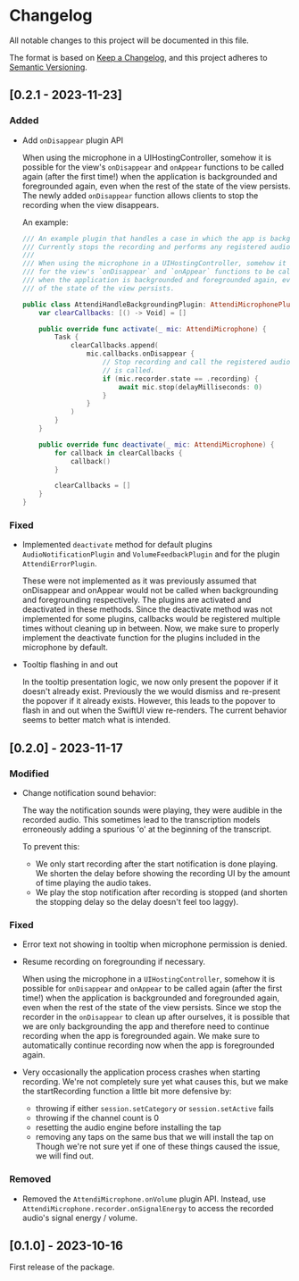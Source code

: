 # Changelog

All notable changes to this project will be documented in this file.

The format is based on [Keep a Changelog](https://keepachangelog.com/en/1.0.0/),
and this project adheres to [Semantic Versioning](https://semver.org/spec/v2.0.0.html).

## [0.2.1 - 2023-11-23]

### Added

- Add `onDisappear` plugin API

  When using the microphone in a UIHostingController, somehow it is possible
  for the view's `onDisappear` and `onAppear` functions to be called again (after the first time!)
  when the application is backgrounded and foregrounded again, even when the rest
  of the state of the view persists.
  The newly added `onDisappear` function allows clients to stop the recording when the view disappears.

  An example:

  ```swift
  /// An example plugin that handles a case in which the app is backgrounded while the mic is recording.
  /// Currently stops the recording and performs any registered audio tasks when the view disappears.
  ///
  /// When using the microphone in a UIHostingController, somehow it is possible
  /// for the view's `onDisappear` and `onAppear` functions to be called again (after the first time!)
  /// when the application is backgrounded and foregrounded again, even when the rest
  /// of the state of the view persists.

  public class AttendiHandleBackgroundingPlugin: AttendiMicrophonePlugin {
      var clearCallbacks: [() -> Void] = []

      public override func activate(_ mic: AttendiMicrophone) {
          Task {
              clearCallbacks.append(
                  mic.callbacks.onDisappear {
                      // Stop recording and call the registered audio tasks when `onDisappear`
                      // is called.
                      if (mic.recorder.state == .recording) {
                          await mic.stop(delayMilliseconds: 0)
                      }
                  }
              )
          }
      }

      public override func deactivate(_ mic: AttendiMicrophone) {
          for callback in clearCallbacks {
              callback()
          }

          clearCallbacks = []
      }
  }
  ```

### Fixed

- Implemented `deactivate` method for default plugins `AudioNotificationPlugin` and `VolumeFeedbackPlugin` and for the plugin `AttendiErrorPlugin`.

  These were not implemented as it was previously assumed that onDisappear and onAppear would not
  be called when backgrounding and foregrounding respectively. The plugins are activated and deactivated
  in these methods. Since the deactivate method was not implemented for some plugins, callbacks would be
  registered multiple times without cleaning up in between. Now, we make sure to properly implement the
  deactivate function for the plugins included in the microphone by default.

- Tooltip flashing in and out

  In the tooltip presentation logic, we now only present the popover if it doesn't already
  exist.
  Previously the we would dismiss and re-present
  the popover if it already exists. However, this leads to the popover to
  flash in and out when the SwiftUI view re-renders. The current behavior
  seems to better match what is intended.

## [0.2.0] - 2023-11-17

### Modified

- Change notification sound behavior:

  The way the notification sounds were playing, they were audible in the
  recorded audio. This sometimes lead to the transcription models
  erroneously adding a spurious 'o' at the beginning of the transcript.

  To prevent this:

  - We only start recording after the start notification is done playing.
    We shorten the delay before showing the recording UI by the amount of time
    playing the audio takes.
  - We play the stop notification after recording is stopped (and shorten
    the stopping delay so the delay doesn't feel too laggy).

### Fixed

- Error text not showing in tooltip when microphone permission is denied.
- Resume recording on foregrounding if necessary.

  When using the microphone in a `UIHostingController`, somehow it is possible for `onDisappear` and `onAppear` to be called again (after the first time!) when the application is backgrounded and foregrounded again, even when the rest of the state of the view persists. Since we stop the recorder in the `onDisappear` to clean up after ourselves, it is possible that we are only backgrounding the app and therefore need to continue recording when the app is foregrounded again. We make sure to automatically continue recording now when the app is foregrounded again.

- Very occasionally the application process crashes when starting recording. We're not completely sure yet what causes this, but we make the startRecording function a little bit more defensive by:
  - throwing if either `session.setCategory` or `session.setActive` fails
  - throwing if the channel count is 0
  - resetting the audio engine before installing the tap
  - removing any taps on the same bus that we will install the tap on
    Though we're not sure yet if one of these things caused the issue, we will find out.

### Removed

- Removed the `AttendiMicrophone.onVolume` plugin API. Instead, use `AttendiMicrophone.recorder.onSignalEnergy` to access the recorded audio's signal energy / volume.

## [0.1.0] - 2023-10-16

First release of the package.
